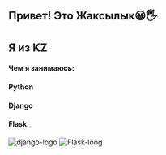 ## Привет! Это Жаксылык😀🖐
## Я из KZ

#### Чем я занимаюсь:
#### Python
#### Django
#### Flask


![django-logo](https://user-images.githubusercontent.com/29209596/205865355-a275860f-7837-48f4-a2a2-717944f2d097.png)
![Flask-loog](https://user-images.githubusercontent.com/29209596/205865327-266301cf-5ef3-400a-b2a4-02849ec2de0e.png)

